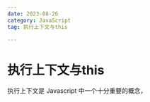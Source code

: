 ```yaml
---
date: 2023-08-26
category: JavaScript
tag: 执行上下文与this

---
```



# 执行上下文与this

执行上下文是 Javascript 中一个十分重要的概念，